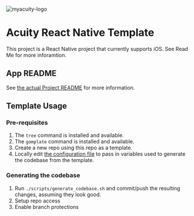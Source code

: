 ![myacuity-logo](https://myacuity.com/wp-content/uploads/2021/06/brand.svg)

# Acuity React Native Template

This project is a React Native project that currently supports iOS. See Read Me for more inforamtion.

## App README

See [the actual Project README](README_PROJECT.md) for more information.

## Template Usage

### Pre-requisites

1. The `tree` command is installed and available.
2. The `gomplate` command is installed and available.
3. Create a new repo using this repo as a template.
4. Locally edit [the configuration file](template_config.yaml) to pass in variables used to generate the codebase from the template.

### Generating the codebase

1. Run `./scripts/generate_codebase.sh` and commit/push the resulting changes, assuming they look good.
2. Setup repo access
3. Enable branch protections
